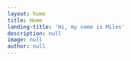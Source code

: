 ```yaml
---
layout: home
title: Home
landing-title: 'Hi, my name is Miles'
description: null
image: null
author: null
---
```


